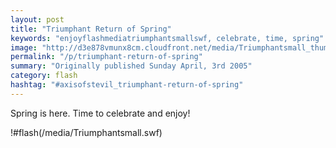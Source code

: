 ```yaml
---
layout: post
title: "Triumphant Return of Spring"
keywords: "enjoyflashmediatriumphantsmallswf, celebrate, time, spring"
image: "http://d3e878vmunx8cm.cloudfront.net/media/Triumphantsmall_thumb.png"
permalink: "/p/triumphant-return-of-spring"
summary: "Originally published Sunday April, 3rd 2005"
category: flash
hashtag: "#axisofstevil_triumphant-return-of-spring"
---
```


Spring is here. Time to celebrate and enjoy!

!#flash(/media/Triumphantsmall.swf)
